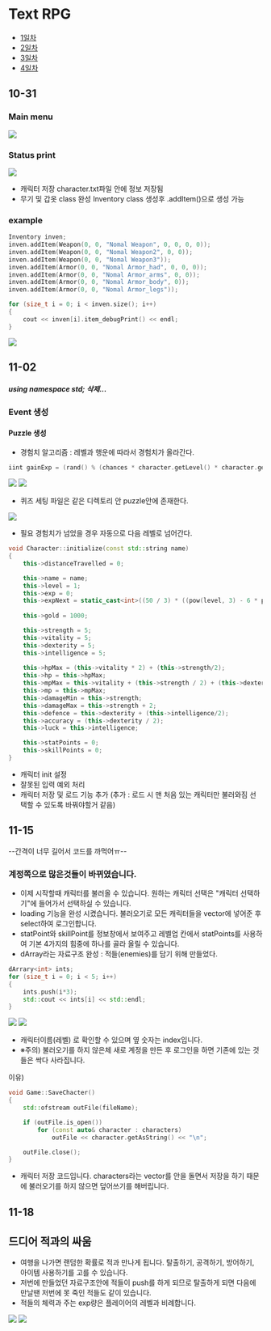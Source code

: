 
Text RPG
=============

+ [1일차](#10-31)
+ [2일차](#11-02)
+ [3일차](#11-15)
+ [4일차](#11-18)

10-31
-------------

### Main menu
<img src="./images/mainMenu.png">

### Status print
<img src="./images/Status.png">

+ 캐릭터 저장 character.txt파일 안에 정보 저장됨
+ 무기 및 갑옷 class 완성 Inventory class 생성후 .addItem()으로 생성 가능

### example


```c++
Inventory inven;
inven.addItem(Weapon(0, 0, "Nomal Weapon", 0, 0, 0, 0));
inven.addItem(Weapon(0, 0, "Nomal Weapon2", 0, 0));
inven.addItem(Weapon(0, 0, "Nomal Weapon3"));
inven.addItem(Armor(0, 0, "Nomal Armor_had", 0, 0, 0));
inven.addItem(Armor(0, 0, "Nomal Armor_arms", 0, 0));
inven.addItem(Armor(0, 0, "Nomal Armor_body", 0));
inven.addItem(Armor(0, 0, "Nomal Armor_legs"));

for (size_t i = 0; i < inven.size(); i++)
{
	cout << inven[i].item_debugPrint() << endl;
}
```
<img src="./images/itemAdd_example.png">

11-02
--------------
##### using namespace std; 삭제...

### Event 생성
#### Puzzle 생성

+ 경험치 알고리즘 : 레벨과 행운에 따라서 경험치가 올라간다.

```c++
iint gainExp = (rand() % (chances * character.getLevel() * character.getLuck())) + 5;
```
<img src="./images/puzzle.png">
<img src="./images/puzzle_exp.png">

+ 퀴즈 세팅 파일은 같은 디렉토리 안 puzzle안에 존재한다.

<img src="./images/puzzle_level.png">

+ 필요 경험치가 넘었을 경우 자동으로 다음 레벨로 넘어간다.

```c++
void Character::initialize(const std::string name)
{
	this->distanceTravelled = 0;

	this->name = name;
	this->level = 1;
	this->exp = 0;
	this->expNext = static_cast<int>((50 / 3) * ((pow(level, 3) - 6 * pow(level, 2) + 17 * level) - 12) + 100); //레벨 필요치 알고리즘
	
	this->gold = 1000;

	this->strength = 5;
	this->vitality = 5;
	this->dexterity = 5;
	this->intelligence = 5;
	
	this->hpMax = (this->vitality * 2) + (this->strength/2);
	this->hp = this->hpMax;
	this->mpMax = this->vitality + (this->strength / 2) + (this->dexterity/3);
	this->mp = this->mpMax;
	this->damageMin = this->strength;
	this->damageMax = this->strength + 2;
	this->defence = this->dexterity + (this->intelligence/2);
	this->accuracy = (this->dexterity / 2);
	this->luck = this->intelligence;

	this->statPoints = 0;
	this->skillPoints = 0;
}
```

+ 캐릭터 init 설정
+ 잘못된 입력 예외 처리
+ 캐릭터 저장 및 로드 기능 추가 (추가 : 로드 시 맨 처음 있는 캐릭터만 불러와짐 선택할 수 있도록 바꿔야할거 같음)

11-15
-------------
--간격이 너무 길어서 코드를 까먹어ㅠ--
### 계정쪽으로 많은것들이 바뀌였습니다.

+ 이제 시작할때 캐릭터를 불러올 수 있습니다. 원하는 캐릭터 선택은 "캐릭터 선택하기"에 들어가서 선택하실 수 있습니다.
+ loading 기능을 완성 시켰습니다. 불러오기로 모든 캐릭터들을 vector에 넣어준 후 select하여 로그인합니다.
+ statPoint와 skillPoint를 정보창에서 보여주고 레벨업 칸에서 statPoints를 사용하여 기본 4가지의 힘중에 하나를 골라 올릴 수 있습니다.
+ dArray라는 자료구조 완성 : 적들(enemies)를 담기 위해 만들었다.

```c++
dArrary<int> ints;
for (size_t i = 0; i < 5; i++)
{
	ints.push(i*3);
	std::cout << ints[i] << std::endl;
}
```
<img src="./images/login.png">
<img src="./images/select_character.png">

+ 캐릭터이름(레벨) 로 확인할 수 있으며 옆 숫자는 index입니다.
+ ※주의) 불러오기를 하지 않은체 새로 계정을 만든 후 로그인을 하면 기존에 있는 것들은 싹다 사라집니다.

이유)

```c++
void Game::SaveChacter()
{
	std::ofstream outFile(fileName);

	if (outFile.is_open())
		for (const auto& character : characters)
			outFile << character.getAsString() << "\n";

	outFile.close();
}
```
+ 캐릭터 저장 코드입니다. characters라는 vector를 안을 돌면서 저장을 하기 때문에 불러오기를 하지 않으면 덮어쓰기를 해버립니다.


11-18
-------------
## 드디어 적과의 싸움
+ 여행을 나가면 랜덤한 확률로 적과 만나게 됩니다. 탈출하기, 공격하기, 방어하기, 아이템 사용하기를 고를 수 있습니다.
+ 저번에 만들었던 자료구조안에 적들이 push를 하게 되므로 탈출하게 되면 다음에 만날땐 저번에 못 죽인 적들도 같이 있습니다.
+ 적들의 체력과 주는 exp량은 플레이어의 레벨과 비례합니다.

<img src="./images/battle.png">

<img src="./images/enemy_kill.png">
